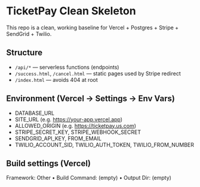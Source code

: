 # TicketPay Clean Skeleton
This repo is a clean, working baseline for Vercel + Postgres + Stripe + SendGrid + Twilio.

## Structure
- `/api/*` — serverless functions (endpoints)
- `/success.html`, `/cancel.html` — static pages used by Stripe redirect
- `/index.html` — avoids 404 at root

## Environment (Vercel → Settings → Env Vars)
- DATABASE_URL
- SITE_URL (e.g. https://your-app.vercel.app)
- ALLOWED_ORIGIN (e.g. https://ticketpay.us.com)
- STRIPE_SECRET_KEY, STRIPE_WEBHOOK_SECRET
- SENDGRID_API_KEY, FROM_EMAIL
- TWILIO_ACCOUNT_SID, TWILIO_AUTH_TOKEN, TWILIO_FROM_NUMBER

## Build settings (Vercel)
Framework: Other • Build Command: (empty) • Output Dir: (empty)
